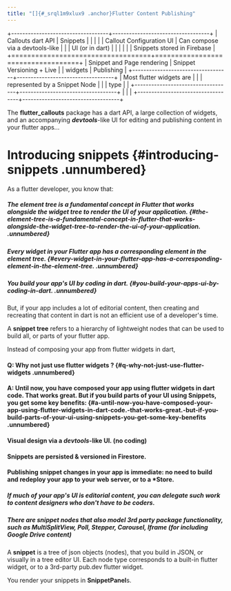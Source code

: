 ```yaml
---
title: "[]{#_srql1m9xlux9 .anchor}Flutter Content Publishing"
---
```


+-----------------------------------+-----------------------------------+
| Callouts dart API                 | Snippets                          |
|                                   |                                   |
| Callout Configuration UI          | Can compose via a devtools-like   |
|                                   | UI (or in dart)                   |
|                                   |                                   |
|                                   | Snippets stored in Firebase       |
+===================================+===================================+
| Snippet and Page rendering        | Snippet Versioning + Live         |
| widgets                           | Publishing                        |
+-----------------------------------+-----------------------------------+
| Most flutter widgets are          |                                   |
| represented by a Snippet Node     |                                   |
| type                              |                                   |
+-----------------------------------+-----------------------------------+
|                                   |                                   |
+-----------------------------------+-----------------------------------+

The **flutter_callouts** package has a dart API, a large collection of
widgets, and an accompanying ***devtools***-like UI for editing and
publishing content in your flutter apps...

# Introducing **snippets** {#introducing-snippets .unnumbered}

As a flutter developer, you know that:

##### *The element tree is a fundamental concept in Flutter that works alongside the widget tree to render the UI of your application.*  {#the-element-tree-is-a-fundamental-concept-in-flutter-that-works-alongside-the-widget-tree-to-render-the-ui-of-your-application. .unnumbered}

##### *Every widget in your Flutter app has a corresponding element in the element tree.* {#every-widget-in-your-flutter-app-has-a-corresponding-element-in-the-element-tree. .unnumbered}

##### *You build your app's UI by coding in dart.* {#you-build-your-apps-ui-by-coding-in-dart. .unnumbered}

But, if your app includes a lot of editorial content, then creating and
recreating that content in dart is not an efficient use of a developer's
time.

A **snippet tree** refers to a hierarchy of lightweight nodes that can
be used to build all, or parts of your flutter app.

Instead of composing your app from flutter widgets in dart,

#### Q: Why not just use flutter widgets ? {#q-why-not-just-use-flutter-widgets .unnumbered}

#### A: Until now, you have composed your app using flutter widgets in dart code. That works great. But if you build parts of your UI using Snippets, you get some key benefits:  {#a-until-now-you-have-composed-your-app-using-flutter-widgets-in-dart-code.-that-works-great.-but-if-you-build-parts-of-your-ui-using-snippets-you-get-some-key-benefits .unnumbered}

#### Visual design via a *devtools*-like UI. (no coding)

#### Snippets are persisted & versioned in Firestore.

#### Publishing snippet changes in your app is immediate: no need to build and redeploy your app to your web server, or to a \*Store.

##### If much of your app's UI is editorial content, you can delegate such work to content designers who don't have to be coders.

##### There are snippet nodes that also model 3rd party package functionality, such as MultiSplitView, Poll, Stepper, Carousel, Iframe (for including Google Drive content)

A **snippet** is a tree of json objects (nodes), that you build in JSON,
or visually in a tree editor UI. Each node type corresponds to a
built-in flutter widget, or to a 3rd-party pub.dev flutter widget.

You render your snippets in **SnippetPanel**s.
